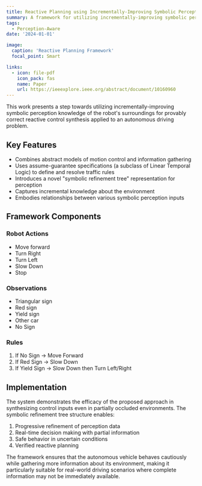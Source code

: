```yaml
---
title: Reactive Planning using Incrementally-Improving Symbolic Perception
summary: A framework for utilizing incrementally-improving symbolic perception knowledge for provably correct reactive control synthesis in autonomous driving.
tags:
  - Perception-Aware
date: '2024-01-01'

image:
  caption: 'Reactive Planning Framework'
  focal_point: Smart

links:
  - icon: file-pdf
    icon_pack: fas
    name: Paper
    url: https://ieeexplore.ieee.org/abstract/document/10160960
---
```


This work presents a step towards utilizing incrementally-improving symbolic perception knowledge of the robot's surroundings for provably correct reactive control synthesis applied to an autonomous driving problem.

## Key Features

- Combines abstract models of motion control and information gathering
- Uses assume-guarantee specifications (a subclass of Linear Temporal Logic) to define and resolve traffic rules
- Introduces a novel "symbolic refinement tree" representation for perception
- Captures incremental knowledge about the environment
- Embodies relationships between various symbolic perception inputs

## Framework Components

### Robot Actions
- Move forward
- Turn Right
- Turn Left
- Slow Down
- Stop

### Observations
- Triangular sign
- Red sign
- Yield sign
- Other car
- No Sign

### Rules
1. If No Sign → Move Forward
2. If Red Sign → Slow Down
3. If Yield Sign → Slow Down then Turn Left/Right

## Implementation

The system demonstrates the efficacy of the proposed approach in synthesizing control inputs even in partially occluded environments. The symbolic refinement tree structure enables:

1. Progressive refinement of perception data
2. Real-time decision making with partial information
3. Safe behavior in uncertain conditions
4. Verified reactive planning

The framework ensures that the autonomous vehicle behaves cautiously while gathering more information about its environment, making it particularly suitable for real-world driving scenarios where complete information may not be immediately available.